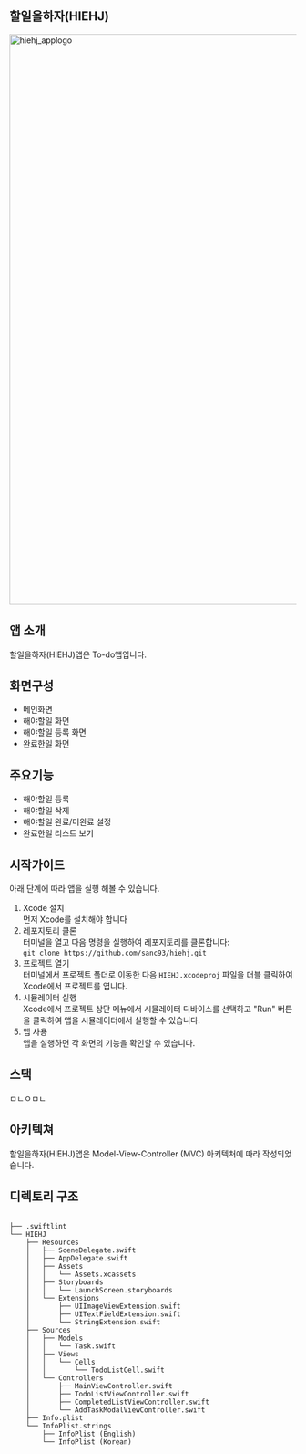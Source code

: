 ## 할일을하자(HIEHJ)


<img width="1000" alt="hiehj_applogo" src="https://github.com/sanc93/hiehj/assets/60124491/c3465953-23f4-409a-881f-078bcfb77118">

## 앱 소개

할일을하자(HIEHJ)앱은 To-do앱입니다.

## 화면구성
- 메인화면
- 해야할일 화면
- 해야할일 등록 화면
- 완료한일 화면
## 주요기능
- 해야할일 등록
- 해야할일 삭제
- 해야할일 완료/미완료 설정
- 완료한일 리스트 보기

## 시작가이드
아래 단계에 따라 앱을 실행 해볼 수 있습니다.  

1. Xcode 설치  
먼저 Xcode를 설치해야 합니다
2. 레포지토리 클론  
터미널을 열고 다음 명령을 실행하여 레포지토리를 클론합니다:  
`git clone https://github.com/sanc93/hiehj.git`
3. 프로젝트 열기  
터미널에서 프로젝트 폴더로 이동한 다음 `HIEHJ.xcodeproj` 파일을 더블 클릭하여 Xcode에서 프로젝트를 엽니다.
4. 시뮬레이터 실행  
Xcode에서 프로젝트 상단 메뉴에서 시뮬레이터 디바이스를 선택하고 "Run" 버튼을 클릭하여 앱을 시뮬레이터에서 실행할 수 있습니다.
5. 앱 사용  
앱을 실행하면 각 화면의 기능을 확인할 수 있습니다.

## 스택
ㅁㄴㅇㅁㄴ

## 아키텍쳐

할일을하자(HIEHJ)앱은 Model-View-Controller (MVC) 아키텍처에 따라 작성되었습니다.


## 디렉토리 구조

```

├── .swiftlint
└── HIEHJ
    ├── Resources
    │   ├── SceneDelegate.swift
    │   ├── AppDelegate.swift
    │   ├── Assets
    │   │   └── Assets.xcassets
    │   ├── Storyboards
    │   │   └── LaunchScreen.storyboards
    │   └── Extensions
    │       ├── UIImageViewExtension.swift
    │       ├── UITextFieldExtension.swift
    │       └── StringExtension.swift
    ├── Sources
    │   ├── Models
    │   │   └── Task.swift
    │   ├── Views
    │   │   └── Cells
    │   │       └── TodoListCell.swift
    │   └── Controllers
    │       ├── MainViewController.swift
    │       ├── TodoListViewController.swift
    │       ├── CompletedListViewController.swift
    │       └── AddTaskModalViewController.swift
    ├── Info.plist
    └── InfoPlist.strings
        ├── InfoPlist (English)
        └── InfoPlist (Korean)

```
